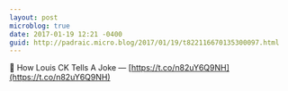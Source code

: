 ```yaml
---
layout: post
microblog: true
date: 2017-01-19 12:21 -0400
guid: http://padraic.micro.blog/2017/01/19/t822116670135300097.html
---
```

🔗 How Louis CK Tells A Joke — [https://t.co/n82uY6Q9NH](https://t.co/n82uY6Q9NH)
